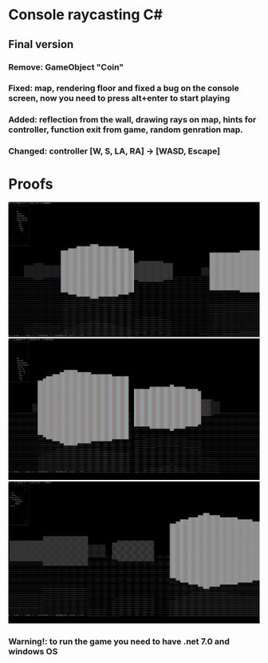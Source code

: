 ﻿# Console raycasting C#
## Final version
### Remove: GameObject "Coin"
### Fixed: map, rendering floor and fixed a bug on the console screen, now you need to press alt+enter to start playing
### Added: reflection from the wall, drawing rays on map, hints for controller, function exit from game, random genration map.
### Changed: controller [W, S, LA, RA] -> [WASD, Escape]

# Proofs
![Image](https://github.com/Artpupser/ConsoleRaycasting/blob/main/Screenshots/proof1.jpg)
![Image](https://github.com/Artpupser/ConsoleRaycasting/blob/main/Screenshots/proof2.jpg)
![Image](https://github.com/Artpupser/ConsoleRaycasting/blob/main/Screenshots/proof3.jpg)

### Warning!: to run the game you need to have .net 7.0 and windows OS
